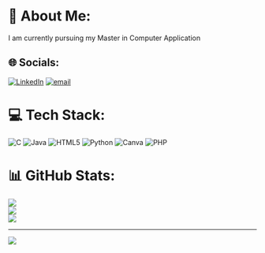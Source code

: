 # 💫 About Me:
I am currently pursuing my Master in Computer Application


## 🌐 Socials:
[![LinkedIn](https://img.shields.io/badge/LinkedIn-%230077B5.svg?logo=linkedin&logoColor=white)]([https://linkedin.com/in/PavanB](https://www.linkedin.com/in/pavan-b-385551366?utm_source=share&utm_campaign=share_via&utm_content=profile&utm_medium=ios_app)) [![email](https://img.shields.io/badge/Email-D14836?logo=gmail&logoColor=white)](mailto:pavanofficial1123@gmail.com) 

# 💻 Tech Stack:
![C](https://img.shields.io/badge/c-%2300599C.svg?style=flat-square&logo=c&logoColor=white) ![Java](https://img.shields.io/badge/java-%23ED8B00.svg?style=flat-square&logo=openjdk&logoColor=white) ![HTML5](https://img.shields.io/badge/html5-%23E34F26.svg?style=flat-square&logo=html5&logoColor=white) ![Python](https://img.shields.io/badge/python-3670A0?style=flat-square&logo=python&logoColor=ffdd54) ![Canva](https://img.shields.io/badge/Canva-%2300C4CC.svg?style=flat-square&logo=Canva&logoColor=white) ![PHP](https://img.shields.io/badge/php-%23777BB4.svg?style=flat-square&logo=php&logoColor=white)
# 📊 GitHub Stats:
![](https://github-readme-stats.vercel.app/api?username=pavanpavan23&theme=dark&hide_border=false&include_all_commits=true&count_private=false)<br/>
![](https://nirzak-streak-stats.vercel.app/?user=pavanpavan23&theme=dark&hide_border=false)<br/>
![](https://github-readme-stats.vercel.app/api/top-langs/?username=pavanpavan23&theme=dark&hide_border=false&include_all_commits=true&count_private=false&layout=compact)

---
[![](https://visitcount.itsvg.in/api?id=pavanpavan23&icon=1&color=1)](https://visitcount.itsvg.in)

<!-- Proudly created with GPRM ( https://gprm.itsvg.in ) -->
